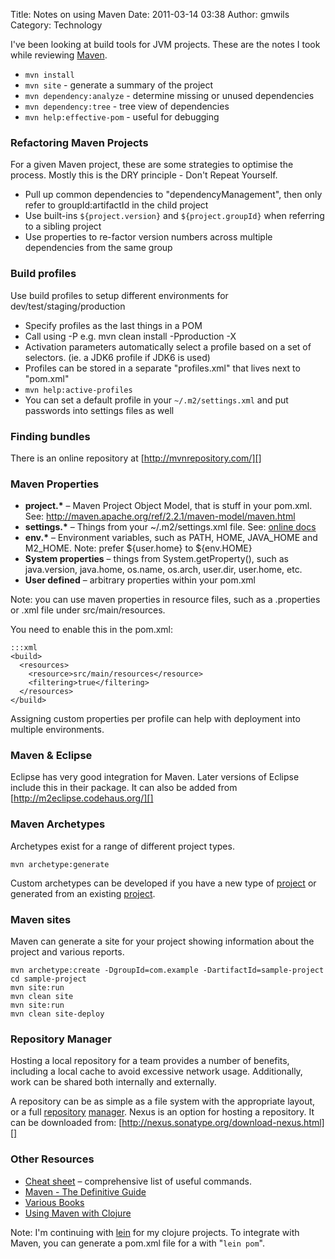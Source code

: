Title: Notes on using Maven
Date: 2011-03-14 03:38
Author: gmwils
Category: Technology

I've been looking at build tools for JVM projects. These are the notes I
took while reviewing [Maven][].

-   `mvn install`
-   `mvn site` - generate a summary of the project
-   `mvn dependency:analyze` - determine missing or unused dependencies
-   `mvn dependency:tree` - tree view of dependencies
-   `mvn help:effective-pom` - useful for debugging

### Refactoring Maven Projects

For a given Maven project, these are some strategies to optimise the
process. Mostly this is the DRY principle - Don't Repeat Yourself.

-   Pull up common dependencies to "dependencyManagement", then only
    refer to groupId:artifactId in the child project
-   Use built-ins `${project.version}` and `${project.groupId}` when
    referring to a sibling project
-   Use properties to re-factor version numbers across multiple
    dependencies from the same group

### Build profiles

Use build profiles to setup different environments for
dev/test/staging/production

-   Specify profiles as the last things in a POM
-   Call using -P e.g. mvn clean install -Pproduction -X
-   Activation parameters automatically select a profile based on a set
    of selectors. (ie. a JDK6 profile if JDK6 is used)
-   Profiles can be stored in a separate "profiles.xml" that lives next
    to "pom.xml"
-   `mvn help:active-profiles`
-   You can set a default profile in your `~/.m2/settings.xml` and put
    passwords into settings files as well

### Finding bundles

There is an online repository at [http://mvnrepository.com/][]

### Maven Properties

-   **project.\*** – Maven Project Object Model, that is stuff in your
    pom.xml. See:
    http://maven.apache.org/ref/2.2.1/maven-model/maven.html
-   **settings.\*** – Things from your \~/.m2/settings.xml file. See:
    [online docs][]
-   **env.\*** – Environment variables, such as PATH, HOME, JAVA\_HOME
    and M2\_HOME. Note: prefer ${user.home} to ${env.HOME}
-   **System properties** – things from System.getProperty(), such as
    java.version, java.home, os.name, os.arch, user.dir, user.home, etc.
-   **User defined** – arbitrary properties within your pom.xml

Note: you can use maven properties in resource files, such as a
.properties or .xml file under src/main/resources.

You need to enable this in the pom.xml:

    :::xml
    <build>
      <resources>
        <resource>src/main/resources</resource>
        <filtering>true</filtering>
      </resources>
    </build>

Assigning custom properties per profile can help with deployment into
multiple environments.

### Maven & Eclipse

Eclipse has very good integration for Maven. Later versions of Eclipse
include this in their package. It can also be added from
[http://m2eclipse.codehaus.org/][]

### Maven Archetypes

Archetypes exist for a range of different project types.

    mvn archetype:generate

Custom archetypes can be developed if you have a new type of [project][]
or generated from an existing [project][1].

### Maven sites

Maven can generate a site for your project showing information about the
project and various reports.


    mvn archetype:create -DgroupId=com.example -DartifactId=sample-project
    cd sample-project
    mvn site:run
    mvn clean site
    mvn site:run
    mvn clean site-deploy

### Repository Manager

Hosting a local repository for a team provides a number of benefits,
including a local cache to avoid excessive network usage. Additionally,
work can be shared both internally and externally.

A repository can be as simple as a file system with the appropriate
layout, or a full [repository][] [manager][]. Nexus is an option for
hosting a repository. It can be downloaded from:
[http://nexus.sonatype.org/download-nexus.html][]

### Other Resources

-   [Cheat sheet][] – comprehensive list of useful commands.
-   [Maven - The Definitive Guide][]
-   [Various Books][]
-   [Using Maven with Clojure][]

Note: I'm continuing with [lein][] for my clojure projects. To integrate
with Maven, you can generate a pom.xml file for a with "`lein pom`".

  [Maven]: http://maven.apache.org/
  [http://mvnrepository.com/]: http://mvnrepository.com/
  [online docs]: http://maven.apache.org/ref/2.2.1/maven-settings/settings.html
  [http://m2eclipse.codehaus.org/]: http://m2eclipse.codehaus.org/
  [project]: http://maven.apache.org/guides/mini/guide-creating-archetypes.html
  [1]: http://maven.apache.org/archetype/maven-archetype-plugin/create-from-project-mojo.html
  [repository]: http://maven.apache.org/guides/introduction/introduction-to-repositories.html
  [manager]: http://maven.apache.org/repository-management.html
  [http://nexus.sonatype.org/download-nexus.html]: http://nexus.sonatype.org/download-nexus.html
  [Cheat sheet]: http://nbtconsulting.com/cheat-sheets/maven-cheat-sheet.html
  [Maven - The Definitive Guide]: http://www.amazon.com/Maven-Definitive-Guide-Sonatype-Company/dp/0596517335/ref=sr_1_1?ie=UTF8&qid=1299666613&sr=8-1
  [Various Books]: http://www.sonatype.com/books.html
  [Using Maven with Clojure]: http://cemerick.com/2010/03/25/why-using-maven-for-clojure-builds-is-a-no-brainer/
  [lein]: http://alexott.net/en/clojure/ClojureLein.html
